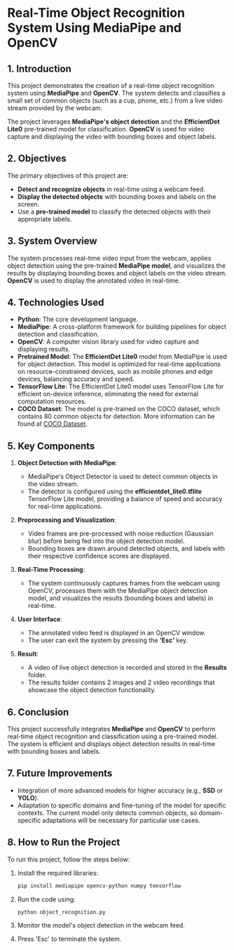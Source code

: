 # Real-Time Object Recognition System Using MediaPipe and OpenCV

## 1. Introduction

This project demonstrates the creation of a real-time object recognition system using **MediaPipe** and **OpenCV**. The system detects and classifies a small set of common objects (such as a cup, phone, etc.) from a live video stream provided by the webcam. 

The project leverages **MediaPipe's object detection** and the **EfficientDet Lite0** pre-trained model for classification. **OpenCV** is used for video capture and displaying the video with bounding boxes and object labels.

## 2. Objectives

The primary objectives of this project are:
- **Detect and recognize objects** in real-time using a webcam feed.
- **Display the detected objects** with bounding boxes and labels on the screen.
- Use a **pre-trained model** to classify the detected objects with their appropriate labels.

## 3. System Overview

The system processes real-time video input from the webcam, applies object detection using the pre-trained **MediaPipe model**, and visualizes the results by displaying bounding boxes and object labels on the video stream. **OpenCV** is used to display the annotated video in real-time.

## 4. Technologies Used

- **Python**: The core development language.
- **MediaPipe**: A cross-platform framework for building pipelines for object detection and classification.
- **OpenCV**: A computer vision library used for video capture and displaying results.
- **Pretrained Model**: The **EfficientDet Lite0** model from MediaPipe is used for object detection. This model is optimized for real-time applications on resource-constrained devices, such as mobile phones and edge devices, balancing accuracy and speed.
- **TensorFlow Lite**: The EfficientDet Lite0 model uses TensorFlow Lite for efficient on-device inference, eliminating the need for external computation resources.
- **COCO Dataset**: The model is pre-trained on the COCO dataset, which contains 80 common objects for detection. More information can be found at [COCO Dataset](https://cocodataset.org/#home).

## 5. Key Components

1. **Object Detection with MediaPipe**:
   - MediaPipe's Object Detector is used to detect common objects in the video stream.
   - The detector is configured using the **efficientdet_lite0.tflite** TensorFlow Lite model, providing a balance of speed and accuracy for real-time applications.

2. **Preprocessing and Visualization**:
   - Video frames are pre-processed with noise reduction (Gaussian blur) before being fed into the object detection model.
   - Bounding boxes are drawn around detected objects, and labels with their respective confidence scores are displayed.

3. **Real-Time Processing**:
   - The system continuously captures frames from the webcam using OpenCV, processes them with the MediaPipe object detection model, and visualizes the results (bounding boxes and labels) in real-time.

4. **User Interface**:
   - The annotated video feed is displayed in an OpenCV window.
   - The user can exit the system by pressing the **'Esc'** key.

5. **Result**:
   - A video of live object detection is recorded and stored in the **Results** folder.
   - The results folder contains 2 images and 2 video recordings that showcase the object detection functionality.

## 6. Conclusion

This project successfully integrates **MediaPipe** and **OpenCV** to perform real-time object recognition and classification using a pre-trained model. The system is efficient and displays object detection results in real-time with bounding boxes and labels.

## 7. Future Improvements

- Integration of more advanced models for higher accuracy (e.g., **SSD** or **YOLO**).
- Adaptation to specific domains and fine-tuning of the model for specific contexts. The current model only detects common objects, so domain-specific adaptations will be necessary for particular use cases.

## 8. How to Run the Project

To run this project, follow the steps below:

1. Install the required libraries:

   ```bash
   pip install mediapipe opencv-python numpy tensorflow

2. Run the code using:
   ```bash
   python object_recognition.py
   
4. Monitor the model's object detection in the webcam feed.
5. Press 'Esc' to terminate the system.



  
